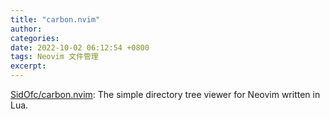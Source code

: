 ```yaml
---
title: "carbon.nvim"
author: 
categories: 
date: 2022-10-02 06:12:54 +0800
tags: Neovim 文件管理
excerpt: 
---
```








[SidOfc/carbon.nvim](https://github.com/SidOfc/carbon.nvim): The simple directory tree viewer for Neovim written in Lua.






